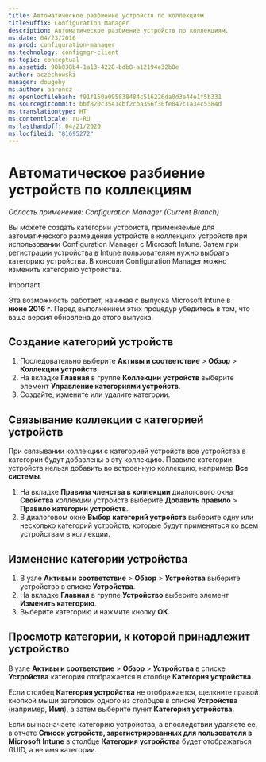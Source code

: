 ```yaml
---
title: Автоматическое разбиение устройств по коллекциям
titleSuffix: Configuration Manager
description: Автоматическое разбиение устройств по коллекциям.
ms.date: 04/23/2016
ms.prod: configuration-manager
ms.technology: configmgr-client
ms.topic: conceptual
ms.assetid: 98b038b4-1a13-4228-bdb8-a12194e32b0e
author: aczechowski
manager: dougeby
ms.author: aaroncz
ms.openlocfilehash: f91f150a095838484c516226da0d3e44e1f5b331
ms.sourcegitcommit: bbf820c35414bf2cba356f30fe047c1a34c5384d
ms.translationtype: HT
ms.contentlocale: ru-RU
ms.lasthandoff: 04/21/2020
ms.locfileid: "81695272"
---
```

# <a name="automatically-categorize-devices-into-collections"></a>Автоматическое разбиение устройств по коллекциям

*Область применения: Configuration Manager (Current Branch)*

Вы можете создать категории устройств, применяемые для автоматического размещения устройств в коллекциях устройств при использовании Configuration Manager с Microsoft Intune. Затем при регистрации устройства в Intune пользователям нужно выбрать категорию устройства. В консоли Configuration Manager можно изменить категорию устройства.

> [!IMPORTANT]
>  Эта возможность работает, начиная с выпуска Microsoft Intune в **июне 2016 г**. Перед выполнением этих процедур убедитесь в том, что ваша версия обновлена до этого выпуска.

## <a name="create-device-categories"></a>Создание категорий устройств

1.  Последовательно выберите **Активы и соответствие** > **Обзор** > **Коллекции устройств**.
2.  На вкладке **Главная** в группе **Коллекции устройств** выберите элемент **Управление категориями устройств**.
3.  Создайте, измените или удалите категории.

## <a name="associate-a-collection-with-a-device-category"></a>Связывание коллекции с категорией устройств

При связывании коллекции с категорией устройств все устройства в категории будут добавлены в эту коллекцию. Правило категории устройств нельзя добавить во встроенную коллекцию, например **Все системы**.

1.  На вкладке **Правила членства в коллекции** диалогового окна **Свойства** коллекции устройств выберите **Добавить правило** > **Правило категории устройств**.
2.  В диалоговом окне **Выбор категорий устройств** выберите одну или несколько категорий устройств, которые будут применяться ко всем устройствам в коллекции.

## <a name="change-the-category-of-a-device"></a>Изменение категории устройства

1.  В узле **Активы и соответствие** > **Обзор** > **Устройства** выберите устройство в списке **Устройства**.
2.  На вкладке **Главная** в группе **Устройство** выберите элемент **Изменить категорию**.
3.  Выберите категорию и нажмите кнопку **ОК**.

## <a name="view-which-category-a-device-belongs-to"></a>Просмотр категории, к которой принадлежит устройство

В узле **Активы и соответствие** > **Обзор** > **Устройства** в списке **Устройства** категория отображается в столбце **Категория устройства**.

Если столбец **Категория устройства** не отображается, щелкните правой кнопкой мыши заголовок одного из столбцов в списке **Устройства** (например, **Имя**), а затем выберите пункт **Категория устройства**.

Если вы назначаете категорию устройства, а впоследствии удаляете ее, в отчете **Список устройств, зарегистрированных для пользователя в Microsoft Intune** в столбце **Категория устройства** будет отображаться GUID, а не имя категории.
